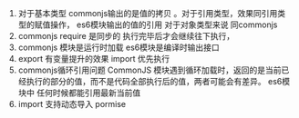 1. 对于基本类型 commonjs输出的是值的拷贝 。对于引用类型，效果同引用类型的赋值操作， es6模块输出的值的引用 对于对象类型来说 同commonjs
2. commonjs  require  是同步的 执行完毕后才会继续往下执行，
3. commonjs 模块是运行时加载 es6模块是编译时输出接口
4. export 有变量提升的效果 import 优先执行 
5. commonjs循环引用问题  CommonJS 模块遇到循环加载时，返回的是当前已经执行的部分的值，而不是代码全部执行后的值，两者可能会有差异。  es6模块中  任何时候都能引用最新当前值
6. import 支持动态导入 pormise